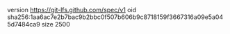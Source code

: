 version https://git-lfs.github.com/spec/v1
oid sha256:1aa6ac7e2b7bac9b2bbc0f507b606b9c8718159f3667316a09e5a045d7484ca9
size 2500
